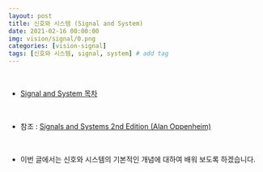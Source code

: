 ```yaml
---
layout: post
title: 신호와 시스템 (Signal and System)
date: 2021-02-16 00:00:00
img: vision/signal/0.png
categories: [vision-signal] 
tags: [신호와 시스템, signal, system] # add tag
---
```


<br>

- [Signal and System 목차]()

<br>

- 참조 : [Signals and Systems 2nd Edition (Alan Oppenheim)](https://www.amazon.com/Signals-Systems-2nd-Alan-Oppenheim/dp/0138147574/ref=sr_1_1?dchild=1&keywords=signal+and+system&qid=1613885417&sr=8-1)

<br>

- 이번 글에서는 신호와 시스템의 기본적인 개념에 대하여 배워 보도록 하겠습니다.